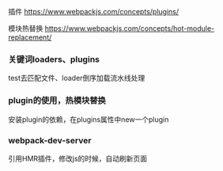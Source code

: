 插件
https://www.webpackjs.com/concepts/plugins/

模块热替换
https://www.webpackjs.com/concepts/hot-module-replacement/

### 关键词loaders、plugins
test去匹配文件、loader倒序加载流水线处理

### plugin的使用，热模块替换
安装plugin的依赖，在plugins属性中new一个plugin

### webpack-dev-server
引用HMR插件，修改js的时候，自动刷新页面

